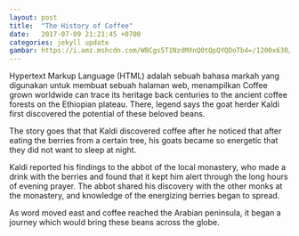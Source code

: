 ```yaml
---
layout: post
title:  "The History of Coffee"
date:   2017-07-09 21:21:45 +0700
categories: jekyll update
gambar: https://i.amz.mshcdn.com/WBCgs5T1NzdMXnQ0tQpQYQDoTb4=/1200x630/2017%2F03%2F29%2Ff6%2F6fc263cfe59547b4b25dd20df903aec7.c53e1.jpg
---
```



Hypertext Markup Language (HTML) adalah sebuah bahasa markah yang digunakan untuk membuat sebuah halaman web, menampilkan Coffee grown worldwide can trace its heritage back centuries to the ancient coffee forests on the Ethiopian plateau. There, legend says the goat herder Kaldi first discovered the potential of these beloved beans. 

The story goes that that Kaldi discovered coffee after he noticed that after eating the berries from a certain tree, his goats became so energetic that they did not want to sleep at night. 

Kaldi reported his findings to the abbot of the local monastery, who made a drink with the berries and found that it kept him alert through the long hours of evening prayer. The abbot shared his discovery with the other monks at the monastery, and knowledge of the energizing berries began to spread.

As word moved east and coffee reached the Arabian peninsula, it began a journey which would bring these beans across the globe.

[jekyll-docs]: https://jekyllrb.com/docs/home
[jekyll-gh]:   https://github.com/jekyll/jekyll
[jekyll-talk]: https://talk.jekyllrb.com/
